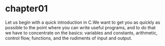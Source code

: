 chapter01
===========
Let us begin with a quick introduction in C.We want to get you as quickly as possible to the point where you can write useful programs, and to do that we have to concentrate on the basics: variables and
constants, arithmetic, control flow, functions, and the rudiments of input and output.


